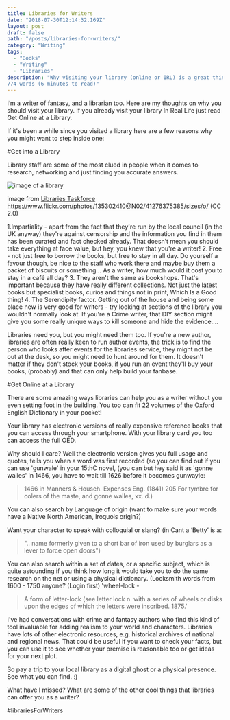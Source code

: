 ```yaml
---
title: Libraries for Writers
date: "2018-07-30T12:14:32.169Z"
layout: post
draft: false
path: "/posts/libraries-for-writers/"
category: "Writing"
tags:
  - "Books"
  - "Writing"
  - "Libraries"
description: "Why visiting your library (online or IRL) is a great thing to do. 
774 words (6 minutes to read)"
---
```


 

I’m a writer of fantasy, and a librarian too. Here are my thoughts on why you should visit your library. If you already visit your library In Real Life just read  Get Online at a Library.

If it's been a while since you visited a library here are a few reasons why you might want to step inside one:

#Get into a Library

Library staff are some of the most clued in people when it comes to research, networking and just finding you accurate answers.


![image of a library](./Suttonlibrary,jpg)

image from [Libraries Taskforce](https://www.flickr.com/photos/135302410@N02/) https://www.flickr.com/photos/135302410@N02/41276375385/sizes/o/ (CC 2.0)

1.Impartiality - apart from the fact that they're run by the local council (in the UK anyway) they're against censorship and the information you find in them has been curated and fact checked already. That doesn’t mean you should take everything at face value, but hey, you knew that you're a writer!
2.    Free - not just free to borrow the books, but free to stay in all day. Do yourself a favour though, be nice to the staff who work there and maybe buy them a packet of biscuits or something… As a writer, how much would it cost you to stay in a café all day?
3.    They aren't the same as bookshops. That's important because they have really different collections. Not just the latest books but specialist books, curios and things not in print, Which Is a Good thing!
4.    The Serendipity factor. Getting out of the house and being some place new is very good for writers - try looking at sections of the library you wouldn't normally look at. If you're a Crime writer, that DIY section might give you some really unique ways to kill someone and hide the evidence….


Libraries need you, but you might need them too. If you're a new author, libraries are often really keen to run author events, the trick is to find the person who looks after events for the libraries service, they might not be out at the desk, so you might need to hunt around for them. It doesn't matter if they don't stock your books, if you run an event they'll buy your books, (probably) and that can only help build your fanbase.

#Get Online at a Library

There are some amazing ways libraries can help you as a writer without you even setting foot in the building. You too can fit 22 volumes of the Oxford English Dictionary in your pocket!

Your library has electronic versions of really expensive reference books that you can access through your smartphone. With your library card you too can access the full OED.

Why should I care? Well the electronic version gives you full usage and quotes, tells you when a word was first recorded (so you can find out if you can use 'gunwale' in your 15thC novel, (you can but  hey said it as 'gonne walles' in 1466, you have to wait till 1626 before it becomes gunwayle:

> 1466   in Manners & Househ. Expenses Eng. (1841) 205   For tymbre for colers of the maste, and gonne walles, xx. d.)

You can also search by Language of origin (want to make sure your words have a Native North American, Iroquois origin?)

Want your character to speak with colloquial or slang?  (in Cant a ‘Betty’ is a:

> ".. name formerly given to a short bar of iron used by burglars as a lever to force open doors")

You can also search within a set of dates, or a specific subject, which is  quite astounding if you think how long it would take you to do the same research on the net or using a physical dictionary.  (Locksmith words from 1600 - 1750 anyone?  (Login first) 'wheel-lock -

 > A form of letter-lock (see letter lock n.  with a series of wheels or disks upon the edges of which the letters were inscribed.  1875.'

I've had conversations with crime and fantasy authors who find this kind of tool invaluable for adding realism to your world and characters. Libraries have lots of other electronic resources, e.g. historical archives of national and regional news. That could be useful if you want to check your facts, but you can use it to see whether your premise is reasonable too or get ideas for your next plot.

So pay a trip to your local library as a digital ghost or a physical presence. See what you can find. :)

What have I missed? What are some of the other cool things that libraries can offer you as a writer?

#librariesForWriters


